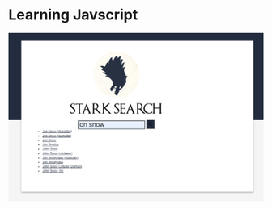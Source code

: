 # Learning Javscript 


![Stark Search](https://raw.githubusercontent.com/cbanupama/javascript_beginners/master/banner.png)
